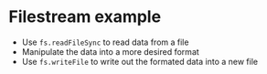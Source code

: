 # Filestream example

* Use `fs.readFileSync` to read data from a file
* Manipulate the data into a more desired format
* Use `fs.writeFile` to write out the formated data into a new file
